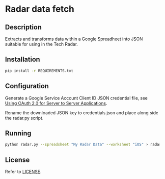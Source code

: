 # Radar data fetch

## Description
Extracts and transforms data within a Google Spreadheet into JSON suitable for using in the Tech Radar.

## Installation
```sh
pip install -r REQUIREMENTS.txt
```

## Configuration
Generate a Google Service Account Client ID JSON credential file, see [Using OAuth 2.0 for Server to Server Applications](https://developers.google.com/identity/protocols/OAuth2ServiceAccount).

Rename the downloaded JSON key to credentials.json and place along side the radar.py script.

## Running
```sh
python radar.py --spreadsheet "My Radar Data" --worksheet "iOS" > radar.json
```

## License
Refer to [LICENSE](LICENSE).

